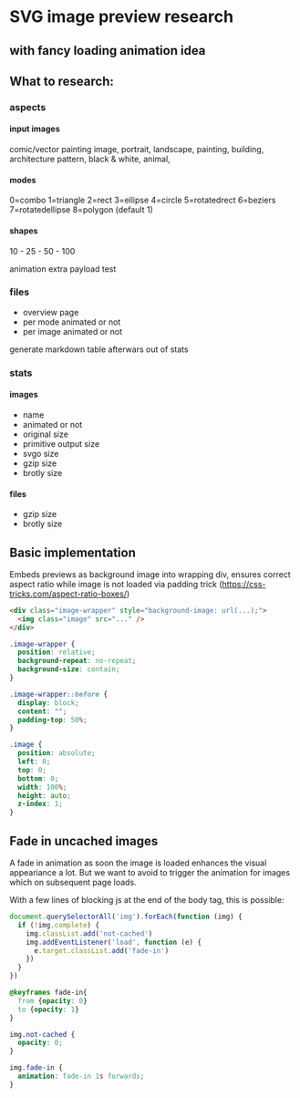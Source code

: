 # SVG image preview research
## with fancy loading animation idea

## What to research:

### aspects

#### input images
comic/vector painting image, portrait, landscape, painting, building, architecture pattern, black & white, animal,

#### modes
0=combo 1=triangle 2=rect 3=ellipse 4=circle 5=rotatedrect 6=beziers 7=rotatedellipse 8=polygon (default 1)

#### shapes
10 - 25 - 50 - 100

animation extra payload test

### files

* overview page
* per mode animated or not
* per image animated or not

generate markdown table afterwars out of stats

### stats

#### images
 * name
 * animated or not
 * original size
 * primitive output size
 * svgo size
 * gzip size
 * brotly size

#### files
 * gzip size
 * brotly size

## Basic implementation
Embeds previews as background image into wrapping div, ensures correct aspect ratio while image is not loaded via padding trick (https://css-tricks.com/aspect-ratio-boxes/)

```html
<div class="image-wrapper" style="background-image: url(...);">
  <img class="image" src="..." />
</div>
```

```css
.image-wrapper {
  position: relative;
  background-repeat: no-repeat;
  background-size: contain;
}

.image-wrapper::before {
  display: block;
  content: "";
  padding-top: 50%;
}

.image {
  position: absolute;
  left: 0;
  top: 0;
  bottom: 0;
  width: 100%;
  height: auto;
  z-index: 1;
}
```

## Fade in uncached images

A fade in animation as soon the image is loaded enhances the visual appeariance a lot. But we want to avoid to trigger the animation for images which on subsequent page loads.

With a few lines of blocking js at the end of the body tag, this is possible:

```js
document.querySelectorAll('img').forEach(function (img) {
  if (!img.complete) {
    img.classList.add('not-cached')
    img.addEventListener('load', function (e) {
      e.target.classList.add('fade-in')
    })
  }
})
```

```css
@keyframes fade-in{
  from {opacity: 0}
  to {opacity: 1}
}

img.not-cached {
  opacity: 0;
}

img.fade-in {
  animation: fade-in 1s forwards;
}
```
